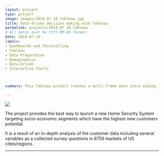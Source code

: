 ```yaml
---
layout: project
type: project
image: images/2019_07_10_tableau.jpg
title: Data-driven decision making with Tableau
permalink: projects/2019_07_10_tableau
# All dates must be YYYY-MM-DD format!
date: 2019-07-10
labels:
- Dashboards and Storytelling
- Tableau
- Data Preparation
- Demographics
- Data-Driven 
- Interactive Charts



summary: This Tableau project creates a multi-frame data story aiming to analise new EG Home Security System markets. The steps of this analysis as well as subsequent conclusions will be shown in form of points within the story ending up with an attractiveness score that contemplates a combined strategy to take posterior business decisions.

---
```


<img class="ui image" src="{{ site.baseurl }}/images/2019_07_10_tableau_pwc_CS.jpg">

The project provides the best way to launch a new Home Security System targeting socio-economic segments which have the highest new customers potential.

It is a result of an in-depth analysis of the customer data including several variables as a collected survey questions in 6759 markets of US cities/regions. 


<hr>
